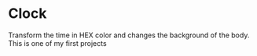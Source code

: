 # Clock
Transform the time in HEX color and changes the background of the body.
This is one of my first projects 
